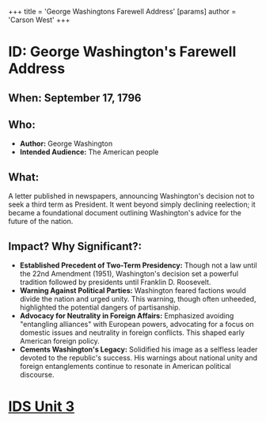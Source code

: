 +++
 title = 'George Washingtons Farewell Address'
[params]
	author = 'Carson West'
+++
# ID: George Washington's Farewell Address
## When: September 17, 1796
## Who: 
- **Author:**  George Washington
- **Intended Audience:** The American people
## What: 
A letter published in newspapers, announcing Washington's decision not to seek a third term as President. It went beyond simply declining reelection; it became a foundational document outlining Washington's advice for the future of the nation.
## Impact? Why Significant?: 
* **Established Precedent of Two-Term Presidency:** Though not a law until the 22nd Amendment (1951), Washington's decision set a powerful tradition followed by presidents until Franklin D. Roosevelt.
* **Warning Against Political Parties:** Washington feared factions would divide the nation and urged unity. This warning, though often unheeded, highlighted the potential dangers of partisanship.
* **Advocacy for Neutrality in Foreign Affairs:** Emphasized avoiding "entangling alliances" with European powers, advocating for a focus on domestic issues and neutrality in foreign conflicts. This shaped early American foreign policy.
* **Cements Washington's Legacy:** Solidified his image as a selfless leader devoted to the republic's success. His warnings about national unity and foreign entanglements continue to resonate in American political discourse. 

# [IDS Unit 3](./../ids-unit-3/)